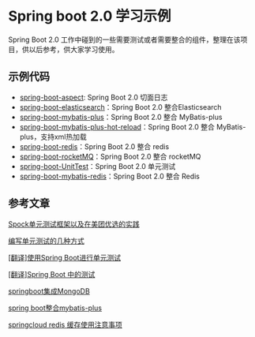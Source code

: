 # Spring boot 2.0 学习示例


Spring Boot 2.0 工作中碰到的一些需要测试或者需要整合的组件，整理在该项目，供以后参考，供大家学习使用。

 
## 示例代码

- [spring-boot-aspect](https://github.com/prepared48/spring-boot-learning/tree/main/spring-boot-UnitTest): Spring Boot 2.0 切面日志
- [spring-boot-elasticsearch](https://github.com/prepared48/spring-boot-learning/tree/main/spring-boot-elasticsearch)：Spring Boot 2.0 整合Elasticsearch
- [spring-boot-mybatis-plus](https://github.com/prepared48/spring-boot-learning/tree/main/spring-boot-mybatis-plus)：Spring Boot 2.0 整合 MyBatis-plus
- [spring-boot-mybatis-plus-hot-reload](https://github.com/prepared48/spring-boot-learning/tree/main/spring-boot-mybatis-plus-hot-reload)：Spring Boot 2.0 整合 MyBatis-plus，支持xml热加载
- [spring-boot-redis](https://github.com/prepared48/spring-boot-learning/tree/main/spring-boot-redis)：Spring Boot 2.0 整合 redis
- [spring-boot-rocketMQ](https://github.com/prepared48/spring-boot-learning/tree/main/spring-boot-rocketMQ)：Spring Boot 2.0 整合 rocketMQ
- [spring-boot-UnitTest](https://github.com/prepared48/spring-boot-learning/tree/main/spring-boot-UnitTest)：Spring Boot 2.0 单元测试
- [spring-boot-mybatis-redis](https://github.com/prepared48/spring-boot-learning/tree/main/spring-boot-mybatis-redis)：Spring Boot 2.0 整合 Redis

## 参考文章

[Spock单元测试框架以及在美团优选的实践](https://mp.weixin.qq.com/s/7z_C_5bwL10kGiAIwwJ9Ew)

[编写单元测试的几种方式](https://mp.weixin.qq.com/s/ZzDV8q31ViZzM9fG_tonww)

[[翻译]使用Spring Boot进行单元测试](https://mp.weixin.qq.com/s/AP5eHf-r1ikjw1Z_C3vkbw)

[[翻译]Spring Boot 中的测试](https://mp.weixin.qq.com/s/Ii2yhCZj5rhLQokpau3a3Q)

[springboot集成MongoDB](https://blog.csdn.net/Prepared/article/details/103777965?spm=1001.2014.3001.5502)

[spring boot整合mybatis-plus](https://blog.csdn.net/Prepared/article/details/120206625?spm=1001.2014.3001.5501)

[springcloud redis 缓存使用注意事项](https://blog.csdn.net/Prepared/article/details/82699100?spm=1001.2014.3001.5502)